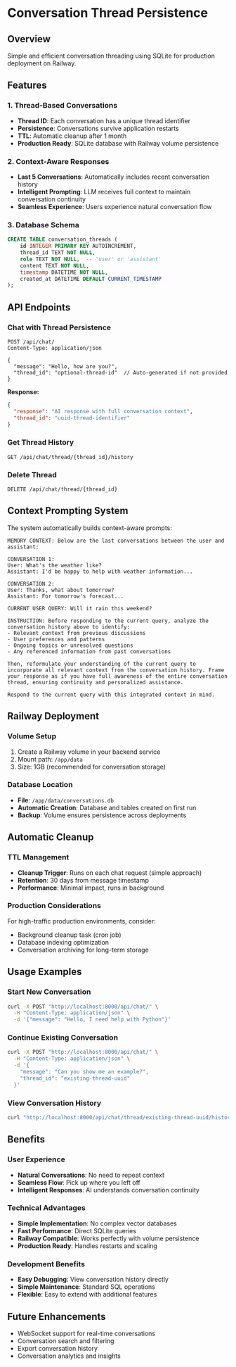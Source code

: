 # Conversation Thread Persistence

## Overview
Simple and efficient conversation threading using SQLite for production deployment on Railway.

## Features

### 1. Thread-Based Conversations
- **Thread ID**: Each conversation has a unique thread identifier
- **Persistence**: Conversations survive application restarts  
- **TTL**: Automatic cleanup after 1 month
- **Production Ready**: SQLite database with Railway volume persistence

### 2. Context-Aware Responses
- **Last 5 Conversations**: Automatically includes recent conversation history
- **Intelligent Prompting**: LLM receives full context to maintain conversation continuity
- **Seamless Experience**: Users experience natural conversation flow

### 3. Database Schema
```sql
CREATE TABLE conversation_threads (
    id INTEGER PRIMARY KEY AUTOINCREMENT,
    thread_id TEXT NOT NULL,
    role TEXT NOT NULL,  -- 'user' or 'assistant'
    content TEXT NOT NULL,
    timestamp DATETIME NOT NULL,
    created_at DATETIME DEFAULT CURRENT_TIMESTAMP
);
```

## API Endpoints

### Chat with Thread Persistence
```http
POST /api/chat/
Content-Type: application/json

{
  "message": "Hello, how are you?",
  "thread_id": "optional-thread-id"  // Auto-generated if not provided
}
```

**Response:**
```json
{
  "response": "AI response with full conversation context",
  "thread_id": "uuid-thread-identifier"
}
```

### Get Thread History
```http
GET /api/chat/thread/{thread_id}/history
```

### Delete Thread
```http
DELETE /api/chat/thread/{thread_id}
```

## Context Prompting System

The system automatically builds context-aware prompts:

```
MEMORY CONTEXT: Below are the last conversations between the user and assistant:

CONVERSATION 1:
User: What's the weather like?
Assistant: I'd be happy to help with weather information...

CONVERSATION 2:
User: Thanks, what about tomorrow?
Assistant: For tomorrow's forecast...

CURRENT USER QUERY: Will it rain this weekend?

INSTRUCTION: Before responding to the current query, analyze the conversation history above to identify:
- Relevant context from previous discussions
- User preferences and patterns
- Ongoing topics or unresolved questions
- Any referenced information from past conversations

Then, reformulate your understanding of the current query to incorporate all relevant context from the conversation history. Frame your response as if you have full awareness of the entire conversation thread, ensuring continuity and personalized assistance.

Respond to the current query with this integrated context in mind.
```

## Railway Deployment

### Volume Setup
1. Create a Railway volume in your backend service
2. Mount path: `/app/data`
3. Size: 1GB (recommended for conversation storage)

### Database Location
- **File**: `/app/data/conversations.db`
- **Automatic Creation**: Database and tables created on first run
- **Backup**: Volume ensures persistence across deployments

## Automatic Cleanup

### TTL Management
- **Cleanup Trigger**: Runs on each chat request (simple approach)
- **Retention**: 30 days from message timestamp
- **Performance**: Minimal impact, runs in background

### Production Considerations
For high-traffic production environments, consider:
- Background cleanup task (cron job)
- Database indexing optimization
- Conversation archiving for long-term storage

## Usage Examples

### Start New Conversation
```bash
curl -X POST "http://localhost:8000/api/chat/" \
  -H "Content-Type: application/json" \
  -d '{"message": "Hello, I need help with Python"}'
```

### Continue Existing Conversation
```bash
curl -X POST "http://localhost:8000/api/chat/" \
  -H "Content-Type: application/json" \
  -d '{
    "message": "Can you show me an example?",
    "thread_id": "existing-thread-uuid"
  }'
```

### View Conversation History
```bash
curl "http://localhost:8000/api/chat/thread/existing-thread-uuid/history"
```

## Benefits

### User Experience
- **Natural Conversations**: No need to repeat context
- **Seamless Flow**: Pick up where you left off
- **Intelligent Responses**: AI understands conversation continuity

### Technical Advantages  
- **Simple Implementation**: No complex vector databases
- **Fast Performance**: Direct SQLite queries
- **Railway Compatible**: Works perfectly with volume persistence
- **Production Ready**: Handles restarts and scaling

### Development Benefits
- **Easy Debugging**: View conversation history directly
- **Simple Maintenance**: Standard SQL operations
- **Flexible**: Easy to extend with additional features

## Future Enhancements
- WebSocket support for real-time conversations
- Conversation search and filtering
- Export conversation history
- Conversation analytics and insights
